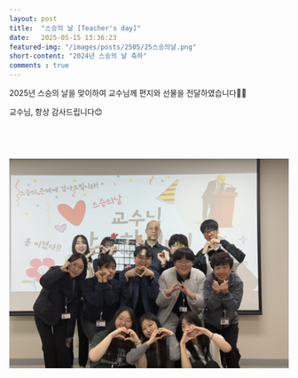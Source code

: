 ```yaml
---
layout: post 
title:  "스승의 날 [Teacher's day]"
date:   2025-05-15 13:36:23
featured-img: "/images/posts/2505/25스승의날.png"
short-content: "2024년 스승의 날 축하"
comments : true
---
```


2025년 스승의 날을 맞이하여 교수님께 편지와 선물을 전달하였습니다🎉💐

교수님, 항상 감사드립니다😊

<div style="display: flex; justify-content: center;">
    <span class="image featured"><img src="/images/posts/2505/스승의날.DNG" alt="" style='height: 500px; object-fit: contain;'></span>
</div>